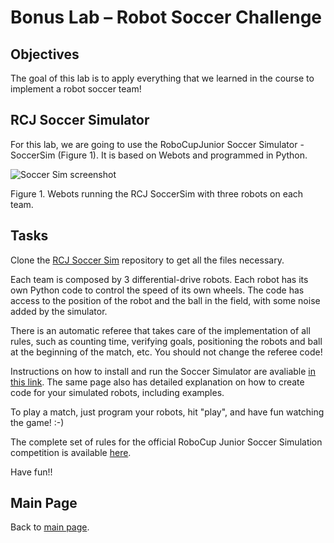 # Bonus Lab – Robot Soccer Challenge

## Objectives
The goal of this lab is to apply everything that we learned in the course to implement a robot soccer team! 

## RCJ Soccer Simulator
For this lab, we are going to use the RoboCupJunior Soccer Simulator - SoccerSim (Figure 1). It is based on Webots and programmed in Python. 

![Soccer Sim screenshot](../SoccerSim/SoccerSim_match.gif)
 
Figure 1. Webots running the RCJ SoccerSim with three robots on each team.

## Tasks

Clone the [RCJ Soccer Sim](https://github.com/RoboCupJuniorTC/rcj-soccer-sim) repository to get all the files necessary. 

Each team is composed by 3 differential-drive robots. Each robot has its own Python code to control the speed of its own wheels. The code has access to the position of the robot and the ball in the field, with some noise added by the simulator. 

There is an automatic referee that takes care of the implementation of all rules, such as counting time, verifying goals, positioning the robots and ball at the beginning of the match, etc. You should not change the referee code!

Instructions on how to install and run the Soccer Simulator are avaliable [in this link](https://robocup-junior.github.io/rcj-soccersim/). The same page also has detailed explanation on how to create code for your simulated robots, including examples.

To play a match, just program your robots, hit "play", and have fun watching the game! :-)

The complete set of rules for the official RoboCup Junior Soccer Simulation competition is available [here](https://github.com/robocup-junior/soccer-rules-simulation).

Have fun!!

## Main Page
Back to [main page](../README.md).
